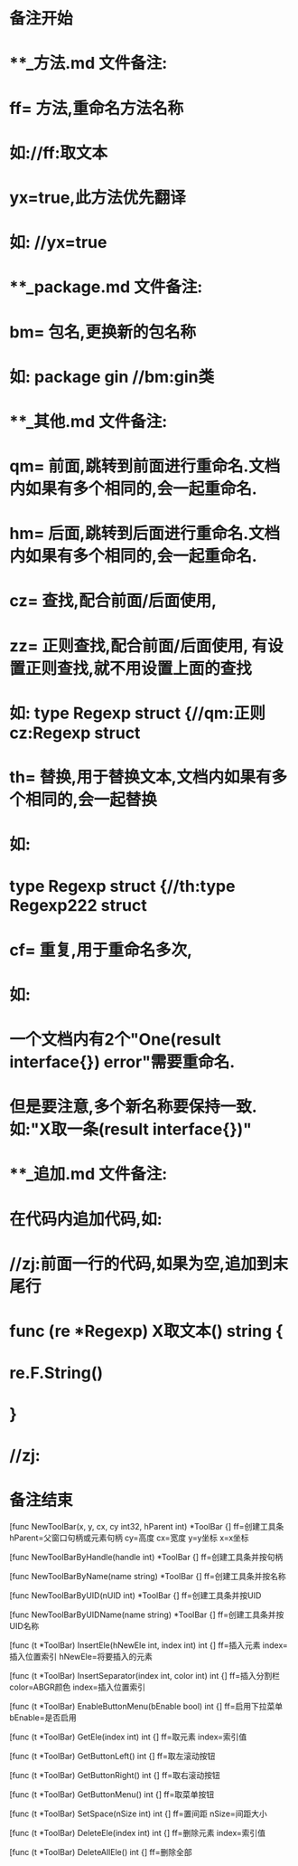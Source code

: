 # 备注开始
# **_方法.md 文件备注:
# ff= 方法,重命名方法名称
# 如://ff:取文本
#
# yx=true,此方法优先翻译
# 如: //yx=true

# **_package.md 文件备注:
# bm= 包名,更换新的包名称 
# 如: package gin //bm:gin类

# **_其他.md 文件备注:
# qm= 前面,跳转到前面进行重命名.文档内如果有多个相同的,会一起重命名.
# hm= 后面,跳转到后面进行重命名.文档内如果有多个相同的,会一起重命名.
# cz= 查找,配合前面/后面使用,
# zz= 正则查找,配合前面/后面使用, 有设置正则查找,就不用设置上面的查找
# 如: type Regexp struct {//qm:正则 cz:Regexp struct
#
# th= 替换,用于替换文本,文档内如果有多个相同的,会一起替换
# 如:
# type Regexp struct {//th:type Regexp222 struct
#
# cf= 重复,用于重命名多次,
# 如: 
# 一个文档内有2个"One(result interface{}) error"需要重命名.
# 但是要注意,多个新名称要保持一致. 如:"X取一条(result interface{})"

# **_追加.md 文件备注:
# 在代码内追加代码,如:
# //zj:前面一行的代码,如果为空,追加到末尾行
# func (re *Regexp) X取文本() string { 
# re.F.String()
# }
# //zj:
# 备注结束

[func NewToolBar(x, y, cx, cy int32, hParent int) *ToolBar {]
ff=创建工具条
hParent=父窗口句柄或元素句柄
cy=高度
cx=宽度
y=y坐标
x=x坐标

[func NewToolBarByHandle(handle int) *ToolBar {]
ff=创建工具条并按句柄

[func NewToolBarByName(name string) *ToolBar {]
ff=创建工具条并按名称

[func NewToolBarByUID(nUID int) *ToolBar {]
ff=创建工具条并按UID

[func NewToolBarByUIDName(name string) *ToolBar {]
ff=创建工具条并按UID名称

[func (t *ToolBar) InsertEle(hNewEle int, index int) int {]
ff=插入元素
index=插入位置索引
hNewEle=将要插入的元素

[func (t *ToolBar) InsertSeparator(index int, color int) int {]
ff=插入分割栏
color=ABGR颜色
index=插入位置索引

[func (t *ToolBar) EnableButtonMenu(bEnable bool) int {]
ff=启用下拉菜单
bEnable=是否启用

[func (t *ToolBar) GetEle(index int) int {]
ff=取元素
index=索引值

[func (t *ToolBar) GetButtonLeft() int {]
ff=取左滚动按钮

[func (t *ToolBar) GetButtonRight() int {]
ff=取右滚动按钮

[func (t *ToolBar) GetButtonMenu() int {]
ff=取菜单按钮

[func (t *ToolBar) SetSpace(nSize int) int {]
ff=置间距
nSize=间距大小

[func (t *ToolBar) DeleteEle(index int) int {]
ff=删除元素
index=索引值

[func (t *ToolBar) DeleteAllEle() int {]
ff=删除全部
